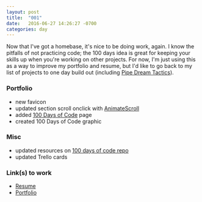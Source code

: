 ```yaml
---
layout: post
title:  "001"
date:   2016-06-27 14:26:27 -0700
categories: day
---
```


Now that I've got a homebase, it's nice to be doing work, again. I know the pitfalls of not practicing code; the 100 days idea is great for keeping your skills up when you're working on other projects. For now, I'm just using this as a way to improve my portfolio and resume, but I'd like to go back to my list of projects to one day build out (including [Pipe Dream Tactics](http://pipedreamtactics.wordpress.com)).

### Portfolio

- new favicon
- updated section scroll onclick with [AnimateScroll](http://plugins.compzets.com/animatescroll/)
- added [100 Days of Code](http://www.billimarie.com/portfolio/doc.html) page
- created 100 Days of Code graphic

### Misc

- updated resources on [100 days of code repo](https://github.com/Kallaway/100-days-of-code/pull/2)
- updated Trello cards

### Link(s) to work

- [Resume](https://www.billimarie.com/portfolio/cv.html)
- [Portfolio](https://www.billimarie.com/portfolio)
